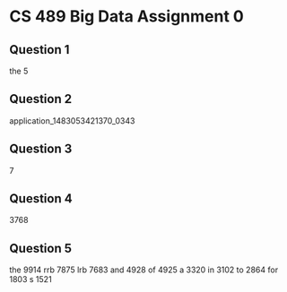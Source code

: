 CS 489 Big Data Assignment 0
============================

Question 1
----------
the 5

Question 2
----------
application_1483053421370_0343

Question 3
----------
7

Question 4
----------
3768

Question 5
----------
the	9914
rrb	7875
lrb	7683
and	4928
of	4925
a	3320
in	3102
to	2864
for	1803
s	1521